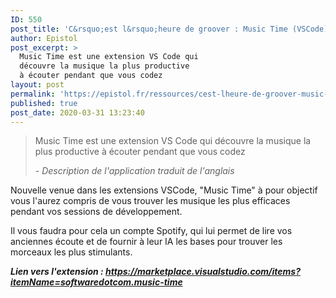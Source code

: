 ```yaml
---
ID: 550
post_title: 'C&rsquo;est l&rsquo;heure de groover : Music Time (VSCode) &#x1f3a7;&#x1f3b5;'
author: Epistol
post_excerpt: >
  Music Time est une extension VS Code qui
  découvre la musique la plus productive
  à écouter pendant que vous codez
layout: post
permalink: 'https://epistol.fr/ressources/cest-lheure-de-groover-music-time-vscode-%f0%9f%8e%a7%f0%9f%8e%b5/'
published: true
post_date: 2020-03-31 13:23:40
---
```

<!-- wp:quote -->
<blockquote class="wp-block-quote"><p>Music Time est une extension VS Code qui découvre la musique la plus productive à écouter pendant que vous codez</p><cite>- Description de l'application traduit de l'anglais</cite></blockquote>
<!-- /wp:quote -->

<!-- wp:paragraph -->
<p>Nouvelle venue dans les extensions VSCode, "Music Time" à pour objectif vous l'aurez compris de vous trouver les musique les plus efficaces pendant vos sessions de développement.</p>
<!-- /wp:paragraph -->

<!-- wp:paragraph -->
<p>Il vous faudra pour cela un compte Spotify, qui lui permet de lire vos anciennes écoute et de fournir à leur IA les bases pour trouver les morceaux les plus stimulants.</p>
<!-- /wp:paragraph -->

<!-- wp:paragraph -->
<p><em><strong>Lien vers l'extension : <a href="https://marketplace.visualstudio.com/items?itemName=softwaredotcom.music-time">https://marketplace.visualstudio.com/items?itemName=softwaredotcom.music-time</a></strong></em></p>
<!-- /wp:paragraph -->